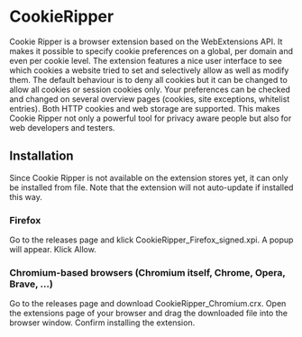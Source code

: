# CookieRipper

Cookie Ripper is a browser extension based on the WebExtensions API. It makes it possible to specify cookie preferences on a global, per domain and even per cookie level. The extension features a nice user interface to see which cookies a website tried to set and selectively allow as well as modify them. The default behaviour is to deny all cookies but it can be changed to allow all cookies or session cookies only. Your preferences can be checked and changed on several overview pages (cookies, site exceptions, whitelist entries). Both HTTP cookies and web storage are supported. This makes Cookie Ripper not only a powerful tool for privacy aware people but also for web developers and testers.

## Installation

Since Cookie Ripper is not available on the extension stores yet, it can only be installed from file. Note that the extension will not auto-update if installed this way.

### Firefox

Go to the releases page and klick CookieRipper_Firefox_signed.xpi. A popup will appear. Klick Allow.

### Chromium-based browsers (Chromium itself, Chrome, Opera, Brave, ...)

Go to the releases page and download CookieRipper_Chromium.crx. Open the extensions page of your browser and drag the downloaded file into the browser window. Confirm installing the extension.
